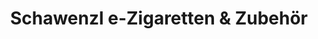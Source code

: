 ---
title: "Schawenzl e-Zigaretten & Zubehör"
url: /bad-duerrheim/schawenzl-e-zigaretten-und-zubehoer/
shop: E-Zigaretten
---